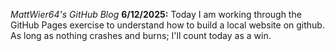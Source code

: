 *MattWier64's GitHub Blog*
**6/12/2025:**
Today I am working through the GitHub Pages exercise to understand how to build a local website on github. As long as nothing crashes and burns; I'll count today as a win.
